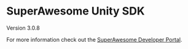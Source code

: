 SuperAwesome Unity SDK
==========================

Version 3.0.8

For more information check out the [SuperAwesome Developer Portal](http://developers.superawesome.tv/docs/unitysdk_v2).
